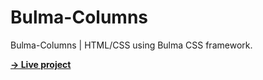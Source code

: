 # Bulma-Columns
Bulma-Columns | HTML/CSS using Bulma CSS framework.

**[→ Live project](https://bulmacolumns.netlify.app/)**
